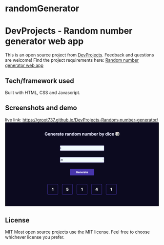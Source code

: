 # randomGenerator
# DevProjects - Random number generator web app

This is an open source project from [DevProjects](http://www.codementor.io/projects). Feedback and questions are welcome!
Find the project requirements here: [Random number generator web app](https://www.codementor.io/projects/web/random-number-generator-web-app-bz042v8kll)

## Tech/framework used
Built with HTML, CSS and Javascript.

## Screenshots and demo
live link: https://groot737.github.io/DevProjects-Random-number-generator/
![image](https://github.com/groot737/DevProjects-Random-number-generator/blob/main/image/Screen%20Shot%202023-07-04%20at%2020.59.08.png)


## License
[MIT](https://choosealicense.com/licenses/mit/)
Most open source projects use the MIT license. Feel free to choose whichever license you prefer.
